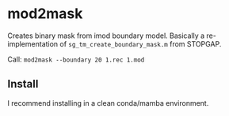 # mod2mask
Creates binary mask from imod boundary model. 
Basically a re-implementation of ```sg_tm_create_boundary_mask.m``` from STOPGAP.

Call: ```mod2mask --boundary 20 1.rec 1.mod```

## Install

I recommend installing in a clean conda/mamba environment. 

```pip install pip install 'git+https://github.com/bwmr/mod2mask.git'